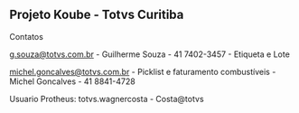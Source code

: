 ## Projeto Koube - Totvs Curitiba

Contatos

g.souza@totvs.com.br - Guilherme Souza - 41 7402-3457 - Etiqueta e Lote

michel.goncalves@totvs.com.br - Picklist e faturamento combustíveis - Michel Goncalves - 41 8841-4728

Usuario Protheus: totvs.wagnercosta - Costa@totvs
